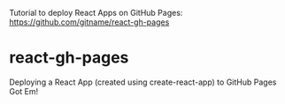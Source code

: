 Tutorial to deploy React Apps on GitHub Pages: https://github.com/gitname/react-gh-pages
# react-gh-pages
Deploying a React App (created using create-react-app) to GitHub Pages
Got Em!

